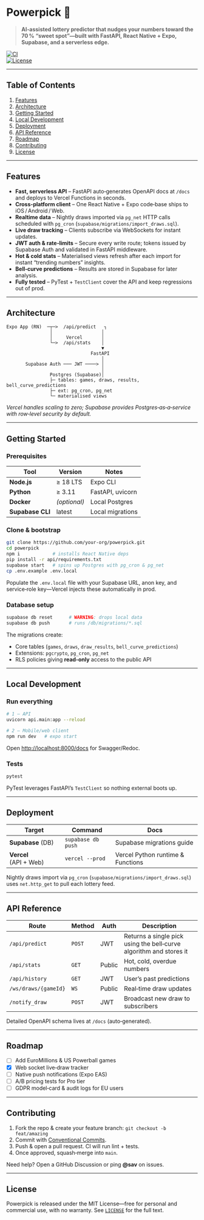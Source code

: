 # Powerpick 🎰

> **AI‑assisted lottery predictor that nudges your numbers toward the 70 % “sweet spot”—built with FastAPI, React Native + Expo, Supabase, and a serverless edge.**

[![CI](https://img.shields.io/github/actions/workflow/status/your-org/powerpick/ci.yml?branch=main&label=tests)](…)  
[![License](https://img.shields.io/github/license/your-org/powerpick)](LICENSE)

---

## Table of Contents

1. [Features](#features)
2. [Architecture](#architecture)
3. [Getting Started](#getting-started)
4. [Local Development](#local-development)
5. [Deployment](#deployment)
6. [API Reference](#api-reference)
7. [Roadmap](#roadmap)
8. [Contributing](#contributing)
9. [License](#license)

---

## Features

- **Fast, serverless API** – FastAPI auto‑generates OpenAPI docs at `/docs` and deploys to Vercel Functions in seconds.
- **Cross‑platform client** – One React Native + Expo code‑base ships to iOS / Android / Web.
- **Realtime data** – Nightly draws imported via `pg_net` HTTP calls scheduled with `pg_cron` (`supabase/migrations/import_draws.sql`).
- **Live draw tracking** – Clients subscribe via WebSockets for instant updates.
- **JWT auth & rate‑limits** – Secure every write route; tokens issued by Supabase Auth and validated in FastAPI middleware.
- **Hot & cold stats** – Materialised views refresh after each import for instant “trending numbers” insights.
- **Bell‑curve predictions** – Results are stored in Supabase for later analysis.
- **Fully tested** – PyTest + `TestClient` cover the API and keep regressions out of prod.

---

## Architecture

```text
Expo App (RN)  ─┬─>  /api/predict   ┐
                │                  │
                │     Vercel       │
                └─>  /api/stats    │
                                   ▼
                               FastAPI
                                   │
       Supabase Auth ─── JWT ────> │
                                   │
                Postgres (Supabase)│
                ├─ tables: games, draws, results, bell_curve_predictions
                ├─ ext: pg_cron, pg_net
                └─ materialised views
```

_Vercel handles scaling to zero; Supabase provides Postgres‑as‑a‑service with row‑level security by default._

---

## Getting Started

### Prerequisites

| Tool             | Version      | Notes            |
| ---------------- | ------------ | ---------------- |
| **Node.js**      | ≥ 18 LTS     | Expo CLI         |
| **Python**       | ≥ 3.11       | FastAPI, uvicorn |
| **Docker**       | _(optional)_ | Local Postgres   |
| **Supabase CLI** | latest       | Local migrations |

### Clone & bootstrap

```bash
git clone https://github.com/your-org/powerpick.git
cd powerpick
npm i            # installs React Native deps
pip install -r api/requirements.txt
supabase start   # spins up Postgres with pg_cron & pg_net
cp .env.example .env.local
```

Populate the `.env.local` file with your Supabase URL, anon key, and service‑role key—Vercel injects these automatically in prod.

### Database setup

```bash
supabase db reset      # WARNING: drops local data
supabase db push       # runs /db/migrations/*.sql
```

The migrations create:

- Core tables (`games`, `draws`, `draw_results`, `bell_curve_predictions`)
- Extensions: `pgcrypto`, `pg_cron`, `pg_net`
- RLS policies giving **read‑only** access to the public API

---

## Local Development

### Run everything

```bash
# 1 – API
uvicorn api.main:app --reload

# 2 – Mobile/web client
npm run dev   # expo start
```

Open <http://localhost:8000/docs> for Swagger/Redoc.

### Tests

```bash
pytest
```

PyTest leverages FastAPI’s `TestClient` so nothing external boots up.

---

## Deployment

| Target                 | Command            | Docs                              |
| ---------------------- | ------------------ | --------------------------------- |
| **Supabase** (DB)      | `supabase db push` | Supabase migrations guide         |
| **Vercel** (API + Web) | `vercel --prod`    | Vercel Python runtime & Functions |

Nightly draws import via `pg_cron` (`supabase/migrations/import_draws.sql`) uses `net.http_get` to pull each lottery feed.

---

## API Reference

| Route                | Method | Auth   | Description                                                        |
| -------------------- | ------ | ------ | ------------------------------------------------------------------ |
| `/api/predict`       | `POST` | JWT    | Returns a single pick using the bell‑curve algorithm and stores it |
| `/api/stats`         | `GET`  | Public | Hot, cold, overdue numbers                                         |
| `/api/history`       | `GET`  | JWT    | User’s past predictions                                            |
| `/ws/draws/{gameId}` | `WS`   | Public | Real‑time draw updates                                             |
| `/notify_draw`       | `POST` | JWT    | Broadcast new draw to subscribers                                  |

Detailed OpenAPI schema lives at `/docs` (auto‑generated).

---

## Roadmap

- [ ] Add EuroMillions & US Powerball games
- [x] Web socket live‑draw tracker
- [ ] Native push notifications (Expo EAS)
- [ ] A/B pricing tests for Pro tier
- [ ] GDPR model‑card & audit logs for EU users

---

## Contributing

1. Fork the repo & create your feature branch: `git checkout -b feat/amazing`
2. Commit with [Conventional Commits](https://www.conventionalcommits.org).
3. Push & open a pull request. CI will run lint + tests.
4. Once approved, squash‑merge into `main`.

Need help? Open a GitHub Discussion or ping **@sav** on issues.

---

## License

Powerpick is released under the MIT License—free for personal and commercial use, with no warranty. See [`LICENSE`](LICENSE) for the full text.
